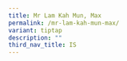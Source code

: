 ```yaml
---
title: Mr Lam Kah Mun, Max
permalink: /mr-lam-kah-mun-max/
variant: tiptap
description: ""
third_nav_title: IS
---
```

